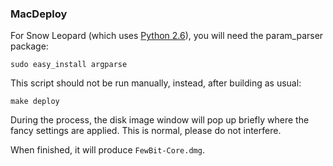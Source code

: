 ### MacDeploy

For Snow Leopard (which uses [Python 2.6](http://www.python.org/download/releases/2.6/)), you will need the param_parser package:

    sudo easy_install argparse

This script should not be run manually, instead, after building as usual:

    make deploy

During the process, the disk image window will pop up briefly where the fancy
settings are applied. This is normal, please do not interfere.

When finished, it will produce `FewBit-Core.dmg`.

